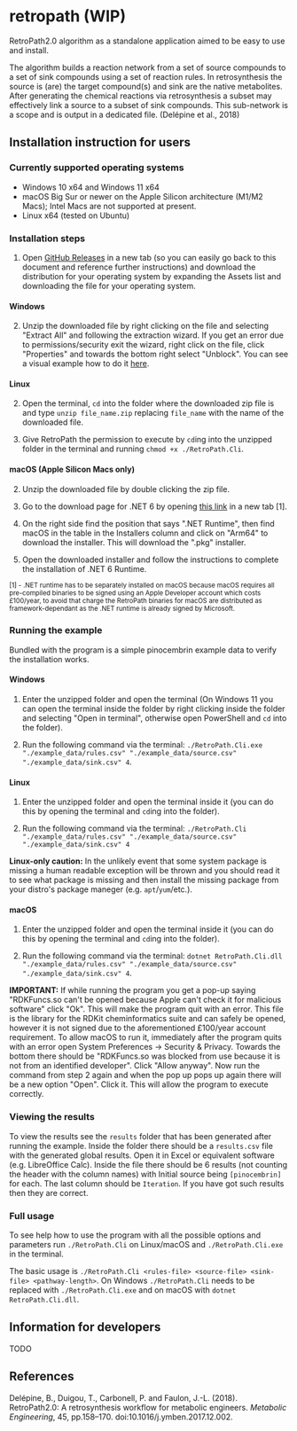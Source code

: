 # retropath (WIP)
RetroPath2.0 algorithm as a standalone application aimed to be easy to use and install.

The algorithm builds a reaction network from a set of source compounds to a set of sink compounds using a set of reaction rules. In retrosynthesis the source is (are) the target compound(s) and sink are the native metabolites. After generating the chemical reactions via retrosynthesis a subset may effectively link a source to a subset of sink compounds. This sub-network is a scope and is output in a dedicated file. (Delépine et al., 2018)

## Installation instruction for users

### Currently supported operating systems
- Windows 10 x64 and Windows 11 x64
- macOS Big Sur or newer on the Apple Silicon architecture (M1/M2 Macs); Intel Macs are not supported at present.
- Linux x64 (tested on Ubuntu)

### Installation steps

1. Open [GitHub Releases](https://github.com/TraceLD/retropath/releases) in a new tab (so you can easily go back to this document and reference further instructions) and download the distribution for your operating system by expanding the Assets list and downloading the file for your operating system.

#### Windows

2. Unzip the downloaded file by right clicking on the file and selecting "Extract All" and following the extraction wizard. If you get an error due to permissions/security exit the wizard, right click on the file, click "Properties" and towards the bottom right select "Unblock". You can see a visual example how to do it [here](https://winbuzzer.com/wp-content/uploads/2021/12/01.3-Windows-11-File-Explorer-Right-click-on-File-Properties-General-Unblock-Accept.jpg).

#### Linux

2. Open the terminal, `cd` into the folder where the downloaded zip file is and type `unzip file_name.zip` replacing `file_name` with the name of the downloaded file.

3. Give RetroPath the permission to execute by `cd`ing into the unzipped folder in the terminal and running `chmod +x ./RetroPath.Cli`.

#### macOS (Apple Silicon Macs only)

2. Unzip the downloaded file by double clicking the zip file.

3. Go to the download page for .NET 6 by opening [this link](https://dotnet.microsoft.com/en-us/download/dotnet/6.0) in a new tab [1].

4. On the right side find the position that says ".NET Runtime", then find macOS in the table in the Installers column and click on "Arm64" to download the installer. This will download the ".pkg" installer.

5. Open the downloaded installer and follow the instructions to complete the installation of .NET 6 Runtime.

<sup>[1] - .NET runtime has to be separately installed on macOS because macOS requires all pre-compiled binaries to be signed using an Apple Developer account which costs £100/year, to avoid that charge the RetroPath binaries for macOS are distributed as framework-dependant as the .NET runtime is already signed by Microsoft.</sup>

### Running the example

Bundled with the program is a simple pinocembrin example data to verify the installation works.

#### Windows

1. Enter the unzipped folder and open the terminal (On Windows 11 you can open the terminal inside the folder by right clicking inside the folder and selecting "Open in terminal", otherwise open PowerShell and `cd` into the folder).

2. Run the following command via the terminal: `./RetroPath.Cli.exe "./example_data/rules.csv" "./example_data/source.csv" "./example_data/sink.csv" 4`.

#### Linux

1. Enter the unzipped folder and open the terminal inside it (you can do this by opening the terminal and `cd`ing into the folder).

2. Run the following command via the terminal: `./RetroPath.Cli "./example_data/rules.csv" "./example_data/source.csv" "./example_data/sink.csv" 4`

**Linux-only caution:** In the unlikely event that some system package is missing a human readable exception will be thrown and you should read it to see what package is missing and then install the missing package from your distro's package maneger (e.g. `apt`/`yum`/etc.).

#### macOS

1. Enter the unzipped folder and open the terminal inside it (you can do this by opening the terminal and `cd`ing into the folder).

2. Run the following command via the terminal: `dotnet RetroPath.Cli.dll "./example_data/rules.csv" "./example_data/source.csv" "./example_data/sink.csv" 4`.

**IMPORTANT:** If while running the program you get a pop-up saying "RDKFuncs.so can't be opened because Apple can't check it for malicious software" click "Ok". This will make the program quit with an error. This file is the library for the RDKit cheminformatics suite and can safely be opened, however it is not signed due to the aforementioned £100/year account requirement. To allow macOS to run it, immediately after the program quits with an error open System Preferences -> Security & Privacy. Towards the bottom there should be "RDKFuncs.so was blocked from use because it is not from an identified developer". Click "Allow anyway". Now run the command from step 2 again and when the pop up pops up again there will be a new option "Open". Click it. This will allow the program to execute correctly. 

### Viewing the results

To view the results see the `results` folder that has been generated after running the example. Inside the folder there should be a `results.csv` file with the generated global results. Open it in Excel or equivalent software (e.g. LibreOffice Calc). Inside the file there should be 6 results (not counting the header with the column names) with Initial source being `[pinocembrin]` for each. The last column should be `Iteration`. If you have got such results then they are correct.

### Full usage

To see help how to use the program with all the possible options and parameters run `./RetroPath.Cli` on Linux/macOS and `./RetroPath.Cli.exe` in the terminal.

The basic usage is `./RetroPath.Cli <rules-file> <source-file> <sink-file> <pathway-length>`. On Windows `./RetroPath.Cli` needs to be replaced with `./RetroPath.Cli.exe` and on macOS with `dotnet RetroPath.Cli.dll`.

## Information for developers

TODO

## References

Delépine, B., Duigou, T., Carbonell, P. and Faulon, J.-L. (2018). RetroPath2.0: A retrosynthesis workflow for metabolic engineers. *Metabolic Engineering*, 45, pp.158–170. doi:10.1016/j.ymben.2017.12.002.
‌
